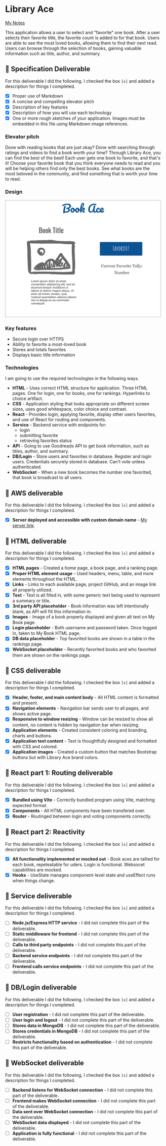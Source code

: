 # Library Ace

[My Notes](notes.md)

This application allows a user to select and "favorite" one book. After a user selects their favorite title, the favorite count is added to for that book. Users are able to see the most loved books, allowing them to find their next read. Users can browse through the selection of books, gaining valuable information such as title, author, and summary.

## 🚀 Specification Deliverable

For this deliverable I did the following. I checked the box `[x]` and added a description for things I completed.

- [x] Proper use of Markdown
- [x] A concise and compelling elevator pitch
- [x] Description of key features
- [x] Description of how you will use each technology
- [x] One or more rough sketches of your application. Images must be embedded in this file using Markdown image references.

### Elevator pitch

Done with reading books that are just okay? Done with searching through ratings and videos to find a book worth your time? Through Library Ace, you can find the best of the best! Each user gets one book to favorite, and that's it! Choose your favorite book that you think everyone needs to read and you will be helping others find only the best books. See what books are the most beloved in the community, and find something that is worth your time to read.

### Design

![Design image](bookacemockup.png)

### Key features

- Secure login over HTTPS
- Ability to favorite a most-loved book
- Stores and totals favorites
- Displays basic title information

### Technologies

I am going to use the required technologies in the following ways.

- **HTML** - Uses correct HTML structure for application. Three HTML pages. One for login, one for books, one for rankings. Hyperlinks to choice artifact.
- **CSS** - Application styling that looks appropriate on different screen sizes, uses good whitespace, color choice and contrast.
- **React** - Provides login, applying favorite, display other users favorites, and use of React for routing and components.
- **Service** - Backend service with endpoints for:
    - login
    - submitting favorite
    - retrieving favorites status
- **API** - Going to use Goodreads API to get book information, such as titles, author, and summary.
- **DB/Login** - Store users and favorites in database. Register and login users. Credentials securely stored in database. Can't vote unless authenticated.
- **WebSocket** - When a new book becomes the number one favorited, that book is broadcast to all users.

## 🚀 AWS deliverable

For this deliverable I did the following. I checked the box `[x]` and added a description for things I completed.

- [x] **Server deployed and accessible with custom domain name** - [My server link](https://libraryace.click).

## 🚀 HTML deliverable

For this deliverable I did the following. I checked the box `[x]` and added a description for things I completed.

- [x] **HTML pages** - Created a home page, a book page, and a ranking page.
- [x] **Proper HTML element usage** - Used headers, menu, table, and more elements throughout the HTML.
- [x] **Links** - Links to each available page, project GitHub, and an image link all properly utilized.
- [x] **Text** - Text is all filled in, with some generic text being used to represent a summary or title.
- [x] **3rd party API placeholder** - Book information was left intentionally blank, as API will fill this information in.
- [x] **Images** - Image of a book properly displayed and given alt text on My Book page.
- [x] **Login placeholder** - Both username and password taken. Once logged in, taken to My Book HTML page.
- [x] **DB data placeholder** - Top favorited books are shown in a table in the rankings page.
- [x] **WebSocket placeholder** - Recently favorited books and who favorited them are shown on the rankings page.

## 🚀 CSS deliverable

For this deliverable I did the following. I checked the box `[x]` and added a description for things I completed.

- [x] **Header, footer, and main content body** - All HTML content is formatted and present.
- [x] **Navigation elements** - Navigation bar sends user to all pages, and shows active page.
- [x] **Responsive to window resizing** - Window can be resized to show all content, no content is hidden by navigation bar when resizing.
- [x] **Application elements** - Created consistent coloring and branding, charts and buttons.
- [x] **Application text content** - Text is thoughtfully designed and formatted with CSS and colored.
- [x] **Application images** - Created a custom button that matches Bootstrap buttons but with Library Ace brand colors.

## 🚀 React part 1: Routing deliverable

For this deliverable I did the following. I checked the box `[x]` and added a description for things I completed.

- [x] **Bundled using Vite** - Correctly bundled program using Vite, matching expected format.
- [x] **Components** - All HTML components have been transfered over.
- [x] **Router** - Routinged between login and voting components correctly.

## 🚀 React part 2: Reactivity

For this deliverable I did the following. I checked the box `[x]` and added a description for things I completed.

- [x] **All functionality implemented or mocked out** - Book aces are tallied for each book, repeteatable for uders. Login is functional. Websocet capabilities are mocked.
- [x] **Hooks** - UseState manages component-level state and useEffect runs when things change.

## 🚀 Service deliverable

For this deliverable I did the following. I checked the box `[x]` and added a description for things I completed.

- [ ] **Node.js/Express HTTP service** - I did not complete this part of the deliverable.
- [ ] **Static middleware for frontend** - I did not complete this part of the deliverable.
- [ ] **Calls to third party endpoints** - I did not complete this part of the deliverable.
- [ ] **Backend service endpoints** - I did not complete this part of the deliverable.
- [ ] **Frontend calls service endpoints** - I did not complete this part of the deliverable.

## 🚀 DB/Login deliverable

For this deliverable I did the following. I checked the box `[x]` and added a description for things I completed.

- [ ] **User registration** - I did not complete this part of the deliverable.
- [ ] **User login and logout** - I did not complete this part of the deliverable.
- [ ] **Stores data in MongoDB** - I did not complete this part of the deliverable.
- [ ] **Stores credentials in MongoDB** - I did not complete this part of the deliverable.
- [ ] **Restricts functionality based on authentication** - I did not complete this part of the deliverable.

## 🚀 WebSocket deliverable

For this deliverable I did the following. I checked the box `[x]` and added a description for things I completed.

- [ ] **Backend listens for WebSocket connection** - I did not complete this part of the deliverable.
- [ ] **Frontend makes WebSocket connection** - I did not complete this part of the deliverable.
- [ ] **Data sent over WebSocket connection** - I did not complete this part of the deliverable.
- [ ] **WebSocket data displayed** - I did not complete this part of the deliverable.
- [ ] **Application is fully functional** - I did not complete this part of the deliverable.
